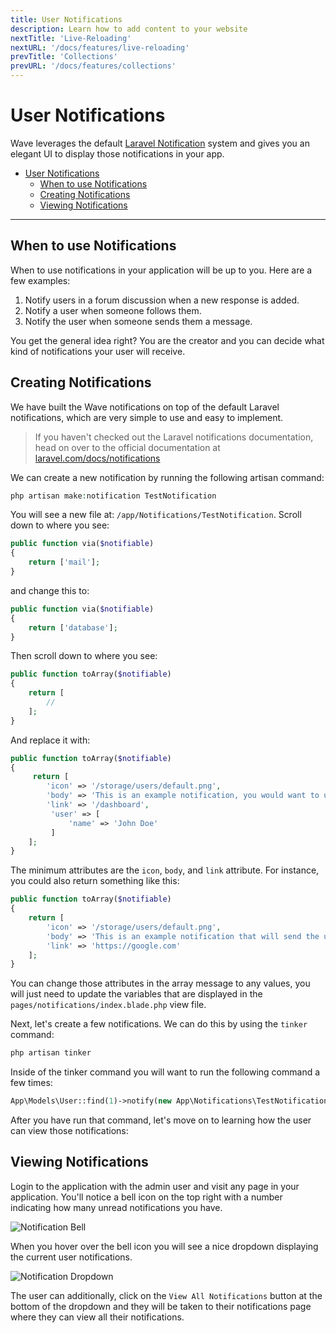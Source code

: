```yaml
---
title: User Notifications
description: Learn how to add content to your website
nextTitle: 'Live-Reloading'
nextURL: '/docs/features/live-reloading'
prevTitle: 'Collections'
prevURL: '/docs/features/collections'
---
```


# User Notifications

Wave leverages the default <a href="https://laravel.com/docs/notifications" target="_blank">Laravel Notification</a> system and gives you an elegant UI to display those notifications in your app.

- [User Notifications](#user-notifications)
  - [When to use Notifications](#when-to-use-notifications)
  - [Creating Notifications](#creating-notifications)
  - [Viewing Notifications](#viewing-notifications)

---

<a name="when-to-use"></a>
## When to use Notifications

When to use notifications in your application will be up to you. Here are a few examples:

1. Notify users in a forum discussion when a new response is added.
2. Notify a user when someone follows them.
3. Notify the user when someone sends them a message.

You get the general idea right? You are the creator and you can decide what kind of notifications your user will receive.

<a name="create-notifications"></a>
## Creating Notifications

We have built the Wave notifications on top of the default Laravel notifications, which are very simple to use and easy to implement.

> If you haven't checked out the Laravel notifications documentation, head on over to the official documentation at <a href="https://laravel.com/docs/notifications" target="_blank">laravel.com/docs/notifications</a>

We can create a new notification by running the following artisan command:

```php
php artisan make:notification TestNotification
```

You will see a new file at: `/app/Notifications/TestNotification`. Scroll down to where you see:

```php
public function via($notifiable)
{
    return ['mail'];
}
```

and change this to:

```php
public function via($notifiable)
{
    return ['database'];
}
```

Then scroll down to where you see:

```php
public function toArray($notifiable)
{
    return [
        //
    ];
}
```

And replace it with:

```php
public function toArray($notifiable)
{
     return [
        'icon' => '/storage/users/default.png',
        'body' => 'This is an example notification, you would want to update the link below to redirect the user to the correct place',
        'link' => '/dashboard',
         'user' => [
             'name' => 'John Doe'
         ]
    ];
}
```

The minimum attributes are the `icon`, `body`, and `link` attribute. For instance, you could also return something like this:

```php
public function toArray($notifiable)
{
    return [
        'icon' => '/storage/users/default.png',
        'body' => 'This is an example notification that will send the user to Google',
        'link' => 'https://google.com'
    ];
}
```

You can change those attributes in the array message to any values, you will just need to update the variables that are displayed in the `pages/notifications/index.blade.php` view file.

Next, let's create a few notifications. We can do this by using the `tinker` command:

```php
php artisan tinker
```

Inside of the tinker command you will want to run the following command a few times:

```php
App\Models\User::find(1)->notify(new App\Notifications\TestNotification);
```

After you have run that command, let's move on to learning how the user can view those notifications:

<a name="viewing-notifications"></a>
## Viewing Notifications

Login to the application with the admin user and visit any page in your application. You'll notice a bell icon on the top right with a number indicating how many unread notifications you have.

![Notification Bell](https://cdn.devdojo.com/images/april2021/notifications-bell.png)

When you hover over the bell icon you will see a nice dropdown displaying the current user notifications.

![Notification Dropdown](https://cdn.devdojo.com/images/april2021/notifications-dropdown.png)

The user can additionally, click on the `View All Notifications` button at the bottom of the dropdown and they will be taken to their notifications page where they can view all their notifications.